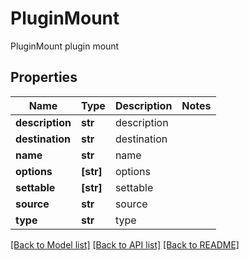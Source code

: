# PluginMount

PluginMount plugin mount
## Properties
Name | Type | Description | Notes
------------ | ------------- | ------------- | -------------
**description** | **str** | description | 
**destination** | **str** | destination | 
**name** | **str** | name | 
**options** | **[str]** | options | 
**settable** | **[str]** | settable | 
**source** | **str** | source | 
**type** | **str** | type | 

[[Back to Model list]](../README.md#documentation-for-models) [[Back to API list]](../README.md#documentation-for-api-endpoints) [[Back to README]](../README.md)


